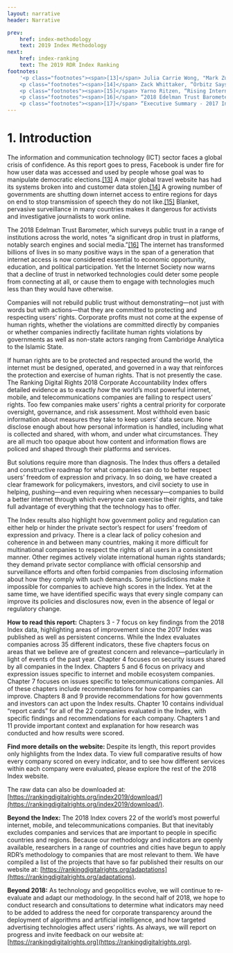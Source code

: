 ```yaml
---
layout: narrative
header: Narrative

prev:
    href: index-methodology
    text: 2019 Index Methodology
next:
    href: index-ranking
    text: The 2019 RDR Index Ranking
footnotes:
    '<p class="footnotes"><span>[13]</span> Julia Carrie Wong, "Mark Zuckerberg Apologises for Facebookʻs "mistakes" over Cambridge Analytica," <i>The Guardian</i>, March 22, 2018, <a href="https://www.theguardian.com/technology/2018/mar/21/mark-zuckerberg-response-facebook-cambridge-analytica">https://www.theguardian.com/technology/2018/mar/21/mark-zuckerberg-response-facebook-cambridge-analytica</a>.</p>
    <p class="footnotes"><span>[14]</span> Zack Whittaker, “Orbitz Says Hacker Stole Two Years’ Worth of Customer Data,” <i>ZDNet</i>, March 20, 2018, <a href="http://www.zdnet.com/article/orbitz-says-hacker-stole-customer-data/">http://www.zdnet.com/article/orbitz-says-hacker-stole-customer-data/</a>.</p>
    <p class="footnotes"><span>[15]</span> Yarno Ritzen, “Rising Internet Shutdowns Aimed at ‘Silencing Dissent,’” <i>Al Jazeera</i>, January 29, 2018, <a href="https://www.aljazeera.com/news/2018/01/rising-internet-shutdowns-aimed-silencing-dissent-180128202743672.html">https://www.aljazeera.com/news/2018/01/rising-internet-shutdowns-aimed-silencing-dissent-180128202743672.html</a>.</p>
    <p class="footnotes"><span>[16]</span> “2018 Edelman Trust Barometer,” Edelman, accessed March 23, 2018, <a href="https://www.edelman.com/trust-barometer">https://www.edelman.com/trust-barometer</a>.</p>
    <p class="footnotes"><span>[17]</span> “Executive Summary - 2017 Internet Society Global Internet Report: Paths to Our Digital Future,” Internet Society, 2017, <a href="https://future.internetsociety.org/introduction/executive-summary/">https://future.internetsociety.org/introduction/executive-summary/</a>.</p>'
---
```


# 1. Introduction

The information and communication technology (ICT) sector faces a global crisis of confidence. As this report goes to press, Facebook is under fire for how user data was accessed and used by people whose goal was to manipulate democratic elections.[[13]](#footnotes) A major global travel website has had its systems broken into and customer data stolen.[[14]](#footnotes) A growing number of governments are shutting down internet access to entire regions for days on end to stop transmission of speech they do not like.[[15]](#footnotes) Blanket, pervasive surveillance in many countries makes it dangerous for activists and investigative journalists to work online.

The 2018 Edelman Trust Barometer, which surveys public trust in a range of institutions across the world, notes “a significant drop in trust in platforms, notably search engines and social media.”[[16]](#footnotes) The internet has transformed billions of lives in so many positive ways in the span of a generation that internet access is now considered essential to economic opportunity, education, and political participation. Yet the Internet Society now warns that a decline of trust in networked technologies could deter some people from connecting at all, or cause them to engage with technologies much less than they would have otherwise.

Companies will not rebuild public trust without demonstrating—not just with words but with actions—that they are committed to protecting and respecting users’ rights. Corporate profits must not come at the expense of human rights, whether the violations are committed directly by companies or whether companies indirectly facilitate human rights violations by governments as well as non-state actors ranging from Cambridge Analytica to the Islamic State.

If human rights are to be protected and respected around the world, the internet must be designed, operated, and governed in a way that reinforces the protection and exercise of human rights. That is not presently the case. The Ranking Digital Rights 2018 Corporate Accountability Index offers detailed evidence as to exactly *how* the world’s most powerful internet, mobile, and telecommunications companies are failing to respect users’ rights. Too few companies make users’ rights a central priority for corporate oversight, governance, and risk assessment. Most withhold even basic information about measures they take to keep users’ data secure. None disclose enough about how personal information is handled, including what is collected and shared, with whom, and under what circumstances.  They are all much too opaque about how content and information flows are policed and shaped through their platforms and services.

But solutions require more than diagnosis. The Index thus offers a detailed and constructive roadmap for what companies can do to better respect users’ freedom of expression and privacy. In so doing, we have created a clear framework for policymakers, investors, and civil society to use in helping, pushing—and even requiring when necessary—companies to build a better internet through which everyone can exercise their rights, and take full advantage of everything that the technology has to offer.

The Index results also highlight how government policy and regulation can either help or hinder the private sector’s respect for users’ freedom of expression and privacy. There is a clear lack of policy cohesion and coherence in and between many countries, making it more difficult for multinational companies to respect the rights of all users in a consistent manner. Other regimes actively violate international human rights standards; they demand private sector compliance with official censorship and surveillance efforts and often forbid companies from disclosing information about how they comply with such demands. Some jurisdictions make it impossible for companies to achieve high scores in the Index. Yet at the same time, we have identified specific ways that every single company can improve its policies and disclosures now, even in the absence of legal or regulatory change.

**How to read this report:** Chapters 3 - 7 focus on key findings from the 2018 Index data, highlighting areas of improvement since the 2017 Index was published as well as persistent concerns. While the Index evaluates companies across 35 different indicators, these five chapters focus on areas that we believe are of greatest concern and relevance—particularly in light of events of the past year. Chapter 4 focuses on security issues shared by all companies in the Index. Chapters 5 and 6 focus on privacy and expression issues specific to internet and mobile ecosystem companies. Chapter 7 focuses on issues specific to telecommunications companies. All of these chapters include recommendations for how companies can improve. Chapters 8 and 9 provide recommendations for how governments and investors can act upon the Index results. Chapter 10 contains individual “report cards” for all of the 22 companies evaluated in the Index, with specific findings and recommendations for each company. Chapters 1 and 11 provide important context and explanation for how research was conducted and how results were scored.

**Find more details on the website:** Despite its length, this report provides only highlights from the Index data. To view full comparative results of how every company scored on every indicator, and to see how different services within each company were evaluated, please explore the rest of the 2018 Index website.

The raw data can also be downloaded at: [https://rankingdigitalrights.org/index2019/download/](https://rankingdigitalrights.org/index2019/download/).

**Beyond the Index:** The 2018 Index covers 22 of the world’s most powerful internet, mobile, and telecommunications companies. But that inevitably excludes companies and services that are important to people in specific countries and regions. Because our methodology and indicators are openly available, researchers in a range of countries and cities have begun to apply RDR’s methodology to companies that are most relevant to them. We have compiled a list of the projects that have so far published their results on our website at: [https://rankingdigitalrights.org/adaptations](https://rankingdigitalrights.org/adaptations).

**Beyond 2018:** As technology and geopolitics evolve, we will continue to re-evaluate and adapt our methodology. In the second half of 2018, we hope to conduct research and consultations to determine what indicators may need to be added to address the need for corporate transparency around the deployment of algorithms and artificial intelligence, and how targeted advertising technologies affect users’ rights. As always, we will report on progress and invite feedback on our website at: [https://rankingdigitalrights.org](https://rankingdigitalrights.org).
